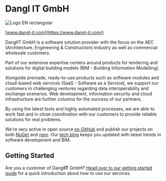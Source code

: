 # Dangl IT GmbH

![Logo EN rectangular](https://user-images.githubusercontent.com/10274404/163625516-2027d3b8-6f72-4d79-a06a-8281cca0649b.png)

[www.dangl-it.com](https://www.dangl-it.com/)

DanglIT GmbH is a software solution provider with the focus on the AEC (Architecture, Engineering & Construction) industry as well as commercial wholesale customers.

Part of our extensive expertise centers around products for tendering and solutions for digital building models (BIM - Building Information Modelling).

Alongside premade, ready-to-use products such as software modules and cloud-based web services (SaaS - Software as a Service), we support our customers in challenging ventures regarding data interoperability and exchange scenarios. Web development, information security and cloud infrastructure are further columns for the success of our partners.

By using the latest tools and highly automated processes, we are able to work fast and in close coordination with our customers to provide reliable solutions for real problems.

We're very active in open source [on GitHub](https://github.com/GeorgDangl) and publish our projects on both [NuGet](https://www.nuget.org/profiles/GeorgDangl) and [npm](https://www.npmjs.com/~georgdangl). Our [tech blog](https://blog.dangl.me/) keeps you updated with latest trends in software development and BIM.

## Getting Started

Are you a customer of Dangl**IT** GmbH? [Head over to our getting started guide](https://www.dangl-it.com/articles/getting-started-guide-for-customers-partners/) for a quick introduction about how to use our services.
